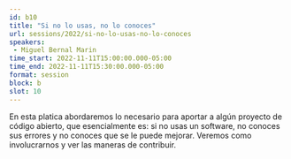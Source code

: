 ```yaml
---
id: b10
title: "Si no lo usas, no lo conoces"
url: sessions/2022/si-no-lo-usas-no-lo-conoces 
speakers:
 - Miguel Bernal Marin
time_start: 2022-11-11T15:00:00.000-05:00
time_end: 2022-11-11T15:30:00.000-05:00
format: session
block: b
slot: 10
---
```


En esta platica abordaremos lo necesario para aportar a algún proyecto de código abierto, que esencialmente es: si no usas un software, no conoces sus errores y no conoces que se le puede mejorar. Veremos como involucrarnos y ver las maneras de contribuir.